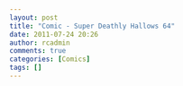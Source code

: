 ```yaml
---
layout: post
title: "Comic - Super Deathly Hallows 64"
date: 2011-07-24 20:26
author: rcadmin
comments: true
categories: [Comics]
tags: []
---
```

<a href="http://bitsmack.com/comics/2011/07/24/comic-super-deathly-hallows-64/"><img src="http://dl.bitsmack.com/uploads/2011/07/20110724.jpg" alt="" title="Hold Up + Y grapple with the emotional severity of the circumstances that surround you."  class="alignnone size-full wp-image-2246" /></a>
